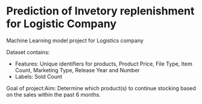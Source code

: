 # Prediction of Invetory replenishment for Logistic Company
Machine Learning model project for Logistics company

Dataset contains:
- Features: Unique identifiers for products, Product Price, File Type, Item Count, Marketing Type, Release Year and Number
- Labels: Sold Count

Goal of project:Aim: Determine which product(s) to continue stocking based on the sales within the past 6 months.
